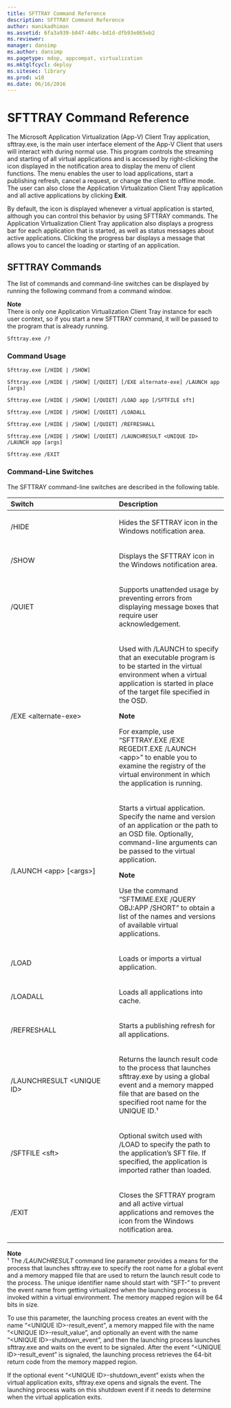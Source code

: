 ```yaml
---
title: SFTTRAY Command Reference
description: SFTTRAY Command Reference
author: manikadhiman
ms.assetid: 6fa3a939-b047-4d6c-bd1d-dfb93e065eb2
ms.reviewer: 
manager: dansimp
ms.author: dansimp
ms.pagetype: mdop, appcompat, virtualization
ms.mktglfcycl: deploy
ms.sitesec: library
ms.prod: w10
ms.date: 06/16/2016
---
```



# SFTTRAY Command Reference


The Microsoft Application Virtualization (App-V) Client Tray application, sfttray.exe, is the main user interface element of the App-V Client that users will interact with during normal use. This program controls the streaming and starting of all virtual applications and is accessed by right-clicking the icon displayed in the notification area to display the menu of client functions. The menu enables the user to load applications, start a publishing refresh, cancel a request, or change the client to offline mode. The user can also close the Application Virtualization Client Tray application and all active applications by clicking **Exit**.

By default, the icon is displayed whenever a virtual application is started, although you can control this behavior by using SFTTRAY commands. The Application Virtualization Client Tray application also displays a progress bar for each application that is started, as well as status messages about active applications. Clicking the progress bar displays a message that allows you to cancel the loading or starting of an application.

## SFTTRAY Commands


The list of commands and command-line switches can be displayed by running the following command from a command window.

**Note**  
There is only one Application Virtualization Client Tray instance for each user context, so if you start a new SFTTRAY command, it will be passed to the program that is already running.



`Sfttray.exe /?`

### Command Usage

`Sfttray.exe [/HIDE | /SHOW]`

`Sfttray.exe [/HIDE | /SHOW] [/QUIET] [/EXE alternate-exe] /LAUNCH app [args]`

`Sfttray.exe [/HIDE | /SHOW] [/QUIET] /LOAD app [/SFTFILE sft]`

`Sfttray.exe [/HIDE | /SHOW] [/QUIET] /LOADALL`

`Sfttray.exe [/HIDE | /SHOW] [/QUIET] /REFRESHALL`

`Sfttray.exe [/HIDE | /SHOW] [/QUIET] /LAUNCHRESULT <UNIQUE ID>  /LAUNCH app [args]`

`Sfttray.exe /EXIT`

### Command-Line Switches

The SFTTRAY command-line switches are described in the following table.

<table>
<colgroup>
<col width="50%" />
<col width="50%" />
</colgroup>
<thead>
<tr class="header">
<th align="left">Switch</th>
<th align="left">Description</th>
</tr>
</thead>
<tbody>
<tr class="odd">
<td align="left"><p>/HIDE</p></td>
<td align="left"><p>Hides the SFTTRAY icon in the Windows notification area.</p></td>
</tr>
<tr class="even">
<td align="left"><p>/SHOW</p></td>
<td align="left"><p>Displays the SFTTRAY icon in the Windows notification area.</p></td>
</tr>
<tr class="odd">
<td align="left"><p>/QUIET</p></td>
<td align="left"><p>Supports unattended usage by preventing errors from displaying message boxes that require user acknowledgement.</p></td>
</tr>
<tr class="even">
<td align="left"><p>/EXE &lt;alternate-exe&gt;</p></td>
<td align="left"><p>Used with /LAUNCH to specify that an executable program is to be started in the virtual environment when a virtual application is started in place of the target file specified in the OSD.</p>
<div class="alert">
<strong>Note</strong><br/><p>For example, use “SFTTRAY.EXE /EXE REGEDIT.EXE /LAUNCH &lt;app&gt;” to enable you to examine the registry of the virtual environment in which the application is running.</p>
</div>
<div>

</div></td>
</tr>
<tr class="odd">
<td align="left"><p>/LAUNCH &lt;app&gt; [&lt;args&gt;]</p></td>
<td align="left"><p>Starts a virtual application. Specify the name and version of an application or the path to an OSD file. Optionally, command-line arguments can be passed to the virtual application.</p>
<div class="alert">
<strong>Note</strong><br/><p>Use the command “SFTMIME.EXE /QUERY OBJ:APP /SHORT” to obtain a list of the names and versions of available virtual applications.</p>
</div>
<div>

</div></td>
</tr>
<tr class="even">
<td align="left"><p>/LOAD</p></td>
<td align="left"><p>Loads or imports a virtual application.</p></td>
</tr>
<tr class="odd">
<td align="left"><p>/LOADALL</p></td>
<td align="left"><p>Loads all applications into cache.</p></td>
</tr>
<tr class="even">
<td align="left"><p>/REFRESHALL</p></td>
<td align="left"><p>Starts a publishing refresh for all applications.</p></td>
</tr>
<tr class="odd">
<td align="left"><p>/LAUNCHRESULT &lt;UNIQUE ID&gt;</p></td>
<td align="left"><p>Returns the launch result code to the process that launches sfttray.exe by using a global event and a memory mapped file that are based on the specified root name for the UNIQUE ID.¹</p></td>
</tr>
<tr class="even">
<td align="left"><p>/SFTFILE &lt;sft&gt;</p></td>
<td align="left"><p>Optional switch used with /LOAD to specify the path to the application’s SFT file. If specified, the application is imported rather than loaded.</p></td>
</tr>
<tr class="odd">
<td align="left"><p>/EXIT</p></td>
<td align="left"><p>Closes the SFTTRAY program and all active virtual applications and removes the icon from the Windows notification area.</p></td>
</tr>
</tbody>
</table>



**Note**  
¹ The */LAUNCHRESULT* command line parameter provides a means for the process that launches sfttray.exe to specify the root name for a global event and a memory mapped file that are used to return the launch result code to the process. The unique identifier name should start with “SFT-” to prevent the event name from getting virtualized when the launching process is invoked within a virtual environment. The memory mapped region will be 64 bits in size.

To use this parameter, the launching process creates an event with the name “&lt;UNIQUE ID&gt;-result\_event”, a memory mapped file with the name “&lt;UNIQUE ID&gt;-result\_value”, and optionally an event with the name “&lt;UNIQUE ID&gt;-shutdown\_event”, and then the launching process launches sfttray.exe and waits on the event to be signaled. After the event “&lt;UNIQUE ID&gt;-result\_event” is signaled, the launching process retrieves the 64-bit return code from the memory mapped region.

If the optional event “&lt;UNIQUE ID&gt;-shutdown\_event” exists when the virtual application exits, sfttray.exe opens and signals the event. The launching process waits on this shutdown event if it needs to determine when the virtual application exits.











